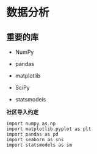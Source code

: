 # 数据分析

## 重要的库

- NumPy

- pandas

- matplotlib
  
- SciPy

- statsmodels

**社区导入约定**

```
import numpy as np
import matplotlib.pyplot as plt
import pandas as pd
import seaborn as sns
import statsmodels as sm
```

